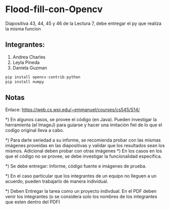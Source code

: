 # Flood-fill-con-Opencv
Diapositiva 43, 44, 45 y 46 de la Lectura 7, debe entregar el py que realiza la misma funcion


## Integrantes:

1. Andrea Charles
2. Leyla Pineda
3. Daniela Guzman
```python
pip install opencv-contrib-python
pip install numpy

```

## Notas

Enlace: https://web.cs.wpi.edu/~emmanuel/courses/cs545/S14/

*) En algunos casos, se provee el código (en Java). Pueden investigar la herramienta (el ImageJ) para guiarse y hacer una imitación fiel de lo que el codigo original lleva a cabo.

*) Para darle seriedad a su informe, se recomienda probar con las mismas imágenes proveídas en las diapositivas y validar que los resultados sean los mismos. Adicional deben probar con otras imágenes
*) En los casos en los que el código no se provee, se debe investigar la funcionalidad específica.

*) Se debe entregar: Informe, código fuente e imágenes de prueba.


*) En el caso particular que los integrantes de un equipo no lleguen a un acuerdo, pueden trabajarlo de manera individual.


*) Deben Entregar la tarea como  un proyecto indivdual. En el PDF deben venir los integrantes (o se considera solo los nombres de los integrantes que esten dentro del PDF)
